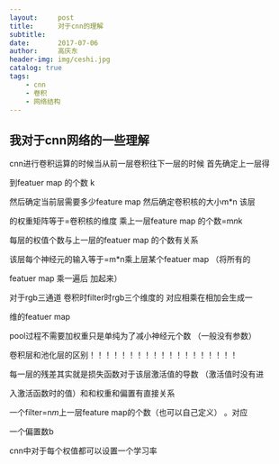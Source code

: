 ```yaml
---
layout:     post
title:      对于cnn的理解
subtitle:   
date:       2017-07-06
author:     高庆东
header-img: img/ceshi.jpg
catalog: true
tags:
    - cnn
    - 卷积
    - 网络结构
---
```



## 我对于cnn网络的一些理解

cnn进行卷积运算的时候当从前一层卷积往下一层的时候 首先确定上一层得

到featuer map 的个数 k

然后确定当前层需要多少feature map 然后确定卷积核的大小m*n  该层

的权重矩阵等于=卷积核的维度 乘上一层feature map 的个数=m*n*k

每层的权值个数与上一层的featuer map 的个数有关系

该层每个神经元的输入等于=m*n乘上层某个featuer map （将所有的

featuer map 乘一遍后 加起来）


对于rgb三通道 卷积时filter时rgb三个维度的 对应相乘在相加会生成一

维的featuer map


pool过程不需要加权重只是单纯为了减小神经元个数  （一般没有参数）

卷积层和池化层的区别！！！！！！！！！！！！！！！！！！！

每一层的残差其实就是损失函数对于该层激活值的导数 （激活值时没有进

入激活函数时的值）和和权重和偏置有直接关系

一个filter=n*m*上一层feature map的个数（也可以自己定义） 。对应

一个偏置数b

cnn中对于每个权值都可以设置一个学习率